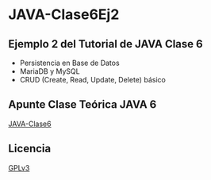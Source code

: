 # JAVA-Clase6Ej2
## Ejemplo 2 del Tutorial de JAVA Clase 6

  * Persistencia en Base de Datos
  * MariaDB y MySQL
  * CRUD (Create, Read, Update, Delete) básico

## Apunte Clase Teórica JAVA 6
[JAVA-Clase6](https://profmatiasgarcia.com.ar/uploads/tutoriales/ClaseTeoricaJAVA6.pdf)

## Licencia
[GPLv3](https://www.gnu.org/licenses/gpl-3.0.en.html)
